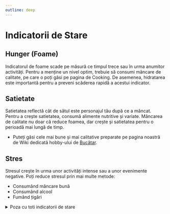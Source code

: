 ```yaml
---
outline: deep
---
```


# Indicatorii de Stare

## Hunger (Foame)

Indicatorul de foame scade pe măsură ce timpul trece sau în urma anumitor activități. Pentru a menține un nivel optim, trebuie să consumi mâncare de calitate, pe care o poți găsi pe pagina de Cooking. De asemenea, hidratarea este importantă pentru a preveni scăderea rapidă a acestui indicator.

## Satietate

Satietatea reflectă cât de sătul este personajul tău după ce a mâncat. Pentru a crește satietatea, consumă alimente nutritive și variate. Mâncarea de calitate nu doar că reduce foamea, dar crește și satietatea pentru o perioadă mai lungă de timp. 

- Puteți găsi cele mai bune și mai calitative preparate pe pagina noastră de Wiki dedicată hobby-ului de [Bucătar](https://b-zone-gta-v.github.io/B-Zone-GTA-V-Wiki/server/hobby/cooking.html).

## Stres
Stresul crește în urma unor activități intense sau a unor evenimente negative. Poți reduce stresul prin mai multe metode:
- Consumând mâncare bună
- Consumând alcool
- Fumând țigări

<details>
  <summary>Poza cu toti indicatorii de stare</summary>
  <img src="https://assets.b-zone.ro/wiki/hud-stats.png" alt="Poza cu toti indicatorii de stare">
</details>
